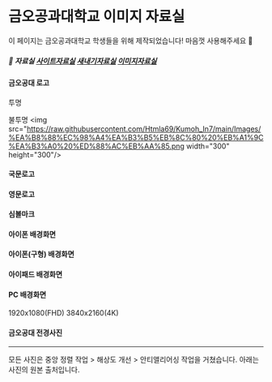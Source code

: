 # 금오공과대학교 이미지 자료실
이 페이지는 금오공과대학교 학생들을 위해 제작되었습니다! 마음껏 사용해주세요 🥰
##### 📂 자료실&nbsp;[사이트자료실](https://github.com/Htmla69/Kumoh_In7/blob/main/Site.md)&nbsp;[새내기자료실](https://github.com/Htmla69/Kumoh_In7/blob/main/Beginner.md)&nbsp;[이미지자료실](https://github.com/Htmla69/Kumoh_In7/blob/main/Image.md)
#### 금오공대 로고

투명

불투명
<img src="https://raw.githubusercontent.com/Htmla69/Kumoh_In7/main/Images/%EA%B8%88%EC%98%A4%EA%B3%B5%EB%8C%80%20%EB%A1%9C%EA%B3%A0%20%ED%88%AC%EB%AA%85.png  width="300" height="300"/>
#### 국문로고

#### 영문로고

#### 심볼마크

#### 아이폰 배경화면

#### 아이폰(구형) 배경화면

#### 아이패드 배경화면

#### PC 배경화면
1920x1080(FHD)
3840x2160(4K)

#### 금오공대 전경사진

---
모든 사진은 중앙 정렬 작업 > 해상도 개선 > 안티앨리어싱 작업을 거쳤습니다.
아래는 사진의 원본 출처입니다.
